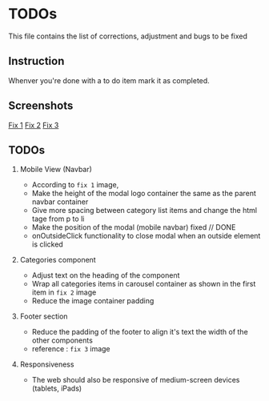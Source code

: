# TODOs

This file contains the list of corrections, adjustment and bugs to be fixed

## Instruction

Whenver you're done with a to do item mark it as completed.

## Screenshots

[Fix 1](https://github.com/balkissty/react-tailwind/blob/main/src/screenshots/fix1.png)
[Fix 2](https://github.com/balkissty/react-tailwind/blob/main/src/screenshots/fix2.png)
[Fix 3](https://github.com/balkissty/react-tailwind/blob/main/src/screenshots/fix3.png)

## TODOs

1. Mobile View (Navbar)
    - According to `fix 1` image,
    - Make the height of the modal logo container the same as the parent navbar container
    - Give more spacing between category list items and change the html tage from p to li
    - Make the position of the modal (mobile navbar) fixed // DONE 
    - onOutsideClick functionality to close modal when an outside element is clicked

2. Categories component
    - Adjust text on the heading of the component
    - Wrap all categories items in carousel container as shown in the first item in `fix 2` image
    - Reduce the image container padding

3. Footer section
    - Reduce the padding of the footer to align it's text the width of the other components
    - reference : `fix 3` image

4. Responsiveness
    - The web should also be responsive of medium-screen devices (tablets, iPads)
